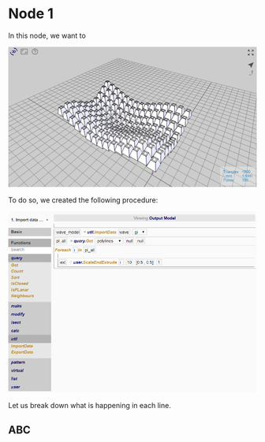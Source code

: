 # Node 1

In this node, we want to 

![Result](./imgs/6.4.3-node1-endresult.png)

To do so, we created the following procedure:

![Procedure](./imgs/6.4.3-node1-procedure.png)

Let us break down what is happening in each line. 

## ABC